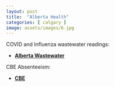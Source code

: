 ```yaml
---
layout: post
title:  "Alberta Health"
categories: [ calgary ]
image: assets/images/6.jpg
---
```


COVID and Influenza wastewater readings:

+ **[Alberta Wastewater](https://covid-tracker.chi-csm.ca/)**


CBE Absenteeism:

+ **[CBE](https://cbe.ab.ca/about-us/school-culture-and-environment/health-and-wellness-in-school/Pages/coronavirus.aspx/)**

